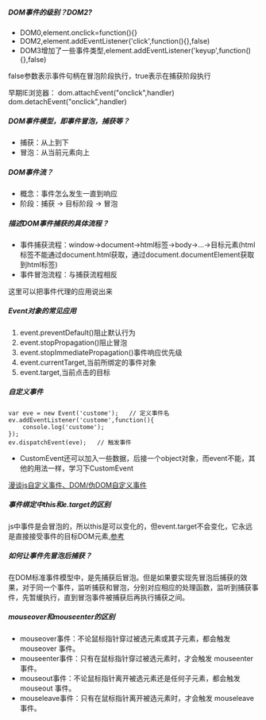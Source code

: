 ##### DOM事件的级别？DOM2?
- DOM0,element.onclick=function(){}
- DOM2,element.addEventListener('click',function(){},false)
- DOM3增加了一些事件类型,element.addEventListener('keyup',function(){},false)

false参数表示事件句柄在冒泡阶段执行，true表示在捕获阶段执行

早期IE浏览器：
dom.attachEvent("onclick",handler)
dom.detachEvent("onclick",handler)

##### DOM事件模型，即事件冒泡，捕获等？
- 捕获：从上到下
- 冒泡：从当前元素向上

##### DOM事件流？
- 概念：事件怎么发生一直到响应
- 阶段：捕获 -> 目标阶段 -> 冒泡

##### 描述DOM事件捕获的具体流程？
- 事件捕获流程：window->document->html标签->body->...->目标元素(html标签不能通过document.html获取，通过document.documentElement获取到html标签)
- 事件冒泡流程：与捕获流程相反

这里可以把事件代理的应用说出来


##### Event对象的常见应用
1. event.preventDefault()阻止默认行为
2. event.stopPropagation()阻止冒泡
3. event.stopImmediatePropagation()事件响应优先级
4. event.currentTarget,当前所绑定的事件对象
5. event.target,当前点击的目标


##### 自定义事件
    var eve = new Event('custome');   // 定义事件名
    ev.addEventListener('custome',function(){
        console.log('custome');
    });
    ev.dispatchEvent(eve);   // 触发事件

- CustomEvent还可以加入一些数据，后接一个object对象，而event不能，其他的用法一样，学习下CustomEvent

[漫谈js自定义事件、DOM/伪DOM自定义事件](http://www.zhangxinxu.com/wordpress/2012/04/js-dom%E8%87%AA%E5%AE%9A%E4%B9%89%E4%BA%8B%E4%BB%B6/)

##### 事件绑定中this和e.target的区别
js中事件是会冒泡的，所以this是可以变化的，但event.target不会变化，它永远是直接接受事件的目标DOM元素,[参考](https://www.jianshu.com/p/391291914754)

##### 如何让事件先冒泡后捕获？
在DOM标准事件模型中，是先捕获后冒泡。但是如果要实现先冒泡后捕获的效果，对于同一个事件，监听捕获和冒泡，分别对应相应的处理函数，监听到捕获事件，先暂缓执行，直到冒泡事件被捕获后再执行捕获之间。

##### mouseover和mouseenter的区别
- mouseover事件：不论鼠标指针穿过被选元素或其子元素，都会触发 mouseover 事件。
- mouseenter事件：只有在鼠标指针穿过被选元素时，才会触发 mouseenter 事件。
- mouseout事件：不论鼠标指针离开被选元素还是任何子元素，都会触发 mouseout 事件。
- mouseleave事件：只有在鼠标指针离开被选元素时，才会触发 mouseleave 事件。


